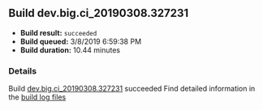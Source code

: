 ## Build dev.big.ci_20190308.327231
- **Build result:** `succeeded`
- **Build queued:** 3/8/2019 6:59:38 PM
- **Build duration:** 10.44 minutes
### Details
Build [dev.big.ci_20190308.327231](https://winappstudio.visualstudio.com/web/build.aspx?pcguid=a4ef43be-68ce-4195-a619-079b4d9834c2&builduri=vstfs%3a%2f%2f%2fBuild%2fBuild%2f27231) succeeded
Find detailed information in the [build log files](https://uwpctdiags.blob.core.windows.net/buildlogs/dev.big.ci_20190308.327231_logs.zip)
